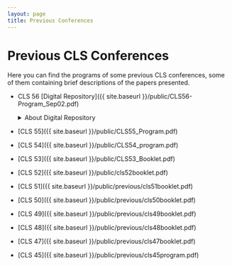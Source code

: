```yaml
---
layout: page
title: Previous Conferences
---
```


# Previous CLS Conferences

Here you can find the programs of some previous CLS conferences, some of them containing brief descriptions of the papers presented.

- CLS 56 [Digital Repository]({{ site.baseurl }}/public/CLS56-Program_Sep02.pdf)
  <details>
  <summary>About Digital Repository</summary>
  The CLS 56 committee value all the work that the authors have conducted and submitted to CLS 56.
  We have decided to host a digital repository specifically for this year due to the cancellation of the event.
  The digital repository contains a subset of accepted talks and papers for CLS 56.
  Please check the full program to learn about all the accepted papers (to be updated).
  We cordially encourage you to communicate with the authors for questions and discussions via email included in the material uploaded to the digital repository.
  We appreciate the contribution of all the authors.<br>

  <font size="4"><em>If your work has been accepted for CLS 56 and you are interested in sharing your work with the public,
  please <a href="mailto:chicagolinguisticsociety.cls56@gmail.com">send an email to the CLS 56 committee</a> before September 1, 2020.</em></font> 
  
  </details>
  
- [CLS 55]({{ site.baseurl }}/public/CLS55_Program.pdf)                                                                                                                             
- [CLS 54]({{ site.baseurl }}/public/CLS54_program.pdf)
- [CLS 53]({{ site.baseurl }}/public/CLS53_Booklet.pdf)
- [CLS 52]({{ site.baseurl }}/public/cls52booklet.pdf)
- [CLS 51]({{ site.baseurl }}/public/previous/cls51booklet.pdf)
- [CLS 50]({{ site.baseurl }}/public/previous/cls50booklet.pdf)
- [CLS 49]({{ site.baseurl }}/public/previous/cls49booklet.pdf)
- [CLS 48]({{ site.baseurl }}/public/previous/cls48booklet.pdf)
- [CLS 47]({{ site.baseurl }}/public/previous/cls47booklet.pdf)
- [CLS 45]({{ site.baseurl }}/public/previous/cls45program.pdf)


